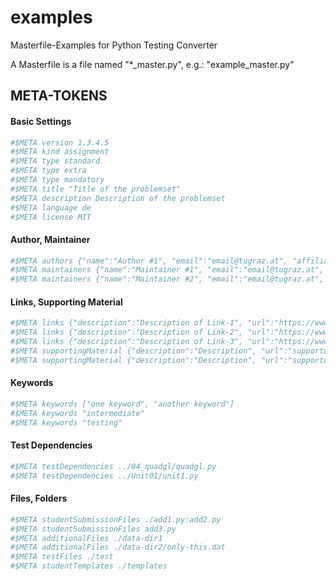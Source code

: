 # examples
Masterfile-Examples for Python Testing Converter

A Masterfile is a file named "*_master.py", e.g.: "example_master.py"

## META-TOKENS
#### Basic Settings
```python
#$META version 1.3.4.5
#$META kind assignment
#$META type standard
#$META type extra
#$META type mandatory
#$META title "Title of the problemset"
#$META description Description of the problemset
#$META language de
#$META license MIT
```
#### Author, Maintainer
```python
#$META authors {"name":"Author #1", "email":"email@tugraz.at", "affiliation":"TU Graz"}
#$META maintainers {"name":"Maintainer #1", "email":"email@tugraz.at", "affiliation":"TU Graz"}
#$META maintainers {"name":"Maintainer #2", "email":"email@tugraz.at", "affiliation":"TU Graz"}
```
#### Links, Supporting Material
```python
#$META links {"description":"Description of Link-1", "url":"https://www.python.org/"}
#$META links {"description":"Description of Link-2", "url":"https://www.python.org/"}
#$META links {"description":"Description of Link-3", "url":"https://www.python.org/"}
#$META supportingMaterial {"description":"Description", "url":"supporturl"}
#$META supportingMaterial {"description":"Description", "url":"supporturl"}
```
#### Keywords
```python
#$META keywords ["one keyword", "another keyword"]
#$META keywords "intermediate"
#$META keywords "testing"
```
#### Test Dependencies
```python
#$META testDependencies ../04_quadgl/quadgl.py
#$META testDependencies ../Unit01/unit1.py
```
#### Files, Folders
```python
#$META studentSubmissionFiles ./add1.py:add2.py
#$META studentSubmissionFiles add3.py
#$META additionalFiles ./data-dir1
#$META additionalFiles ./data-dir2/only-this.dat
#$META testFiles ./test
#$META studentTemplates ./templates
```
